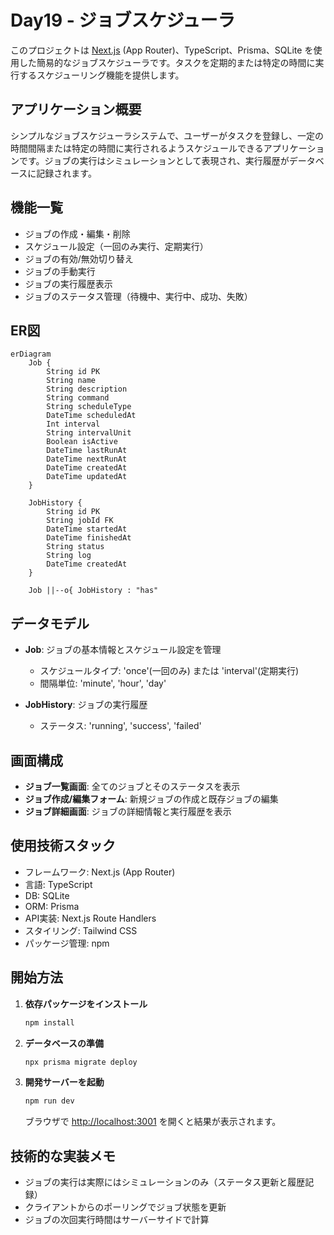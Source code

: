 # Day19 - ジョブスケジューラ

このプロジェクトは [Next.js](https://nextjs.org) (App Router)、TypeScript、Prisma、SQLite を使用した簡易的なジョブスケジューラです。タスクを定期的または特定の時間に実行するスケジューリング機能を提供します。

## アプリケーション概要

シンプルなジョブスケジューラシステムで、ユーザーがタスクを登録し、一定の時間間隔または特定の時間に実行されるようスケジュールできるアプリケーションです。ジョブの実行はシミュレーションとして表現され、実行履歴がデータベースに記録されます。

## 機能一覧

- ジョブの作成・編集・削除
- スケジュール設定（一回のみ実行、定期実行）
- ジョブの有効/無効切り替え
- ジョブの手動実行
- ジョブの実行履歴表示
- ジョブのステータス管理（待機中、実行中、成功、失敗）

## ER図

```mermaid
erDiagram
    Job {
        String id PK
        String name
        String description
        String command
        String scheduleType
        DateTime scheduledAt
        Int interval
        String intervalUnit
        Boolean isActive
        DateTime lastRunAt
        DateTime nextRunAt
        DateTime createdAt
        DateTime updatedAt
    }
    
    JobHistory {
        String id PK
        String jobId FK
        DateTime startedAt
        DateTime finishedAt
        String status
        String log
        DateTime createdAt
    }
    
    Job ||--o{ JobHistory : "has"
```

## データモデル

- **Job**: ジョブの基本情報とスケジュール設定を管理
  - スケジュールタイプ: 'once'(一回のみ) または 'interval'(定期実行)
  - 間隔単位: 'minute', 'hour', 'day'

- **JobHistory**: ジョブの実行履歴
  - ステータス: 'running', 'success', 'failed'

## 画面構成

- **ジョブ一覧画面**: 全てのジョブとそのステータスを表示
- **ジョブ作成/編集フォーム**: 新規ジョブの作成と既存ジョブの編集
- **ジョブ詳細画面**: ジョブの詳細情報と実行履歴を表示

## 使用技術スタック

- フレームワーク: Next.js (App Router)
- 言語: TypeScript
- DB: SQLite
- ORM: Prisma
- API実装: Next.js Route Handlers
- スタイリング: Tailwind CSS
- パッケージ管理: npm

## 開始方法

1. **依存パッケージをインストール**
   ```bash
   npm install
   ```

2. **データベースの準備**
   ```bash
   npx prisma migrate deploy
   ```

3. **開発サーバーを起動**
   ```bash
   npm run dev
   ```
   ブラウザで [http://localhost:3001](http://localhost:3001) を開くと結果が表示されます。

## 技術的な実装メモ

- ジョブの実行は実際にはシミュレーションのみ（ステータス更新と履歴記録）
- クライアントからのポーリングでジョブ状態を更新
- ジョブの次回実行時間はサーバーサイドで計算
